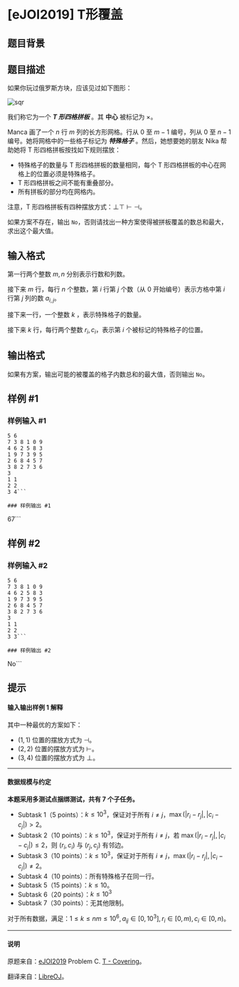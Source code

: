 # [eJOI2019] T形覆盖

## 题目背景



## 题目描述

如果你玩过俄罗斯方块，应该见过如下图形：

![sqr](https://cdn.luogu.com.cn/upload/image_hosting/tt5awyg3.png)

我们称它为一个 ***T 形四格拼板*** 。其 **中心** 被标记为 $\times$。

Manca 画了一个 $n$ 行 $m$ 列的长方形网格。行从 $0$ 至 $m-1$ 编号，列从 $0$ 至 $n-1$ 编号。她将网格中的一些格子标记为 ***特殊格子*** 。然后，她想要她的朋友 Nika 帮助她将 T 形四格拼板按找如下规则摆放：

- 特殊格子的数量与 T 形四格拼板的数量相同，每个 T 形四格拼板的中心在网格上的位置必须是特殊格子。
- T 形四格拼板之间不能有重叠部分。
- 所有拼板的部分均在网格内。

注意，T 形四格拼板有四种摆放方式：$\bot \top \vdash \dashv$。

如果方案不存在，输出 ```No```，否则请找出一种方案使得被拼板覆盖的数总和最大，求出这个最大值。

## 输入格式

第一行两个整数 $m,n$ 分别表示行数和列数。

接下来 $m$ 行，每行 $n$ 个整数，第 $i$ 行第 $j$ 个数（从 $0$ 开始编号）表示方格中第 $i$ 行第 $j$ 列的数 $a_{i,j}$。

接下来一行，一个整数 $k$ ，表示特殊格子的数量。

接下来 $k$ 行，每行两个整数 $r_i,c_i$，表示第 $i$ 个被标记的特殊格子的位置。

## 输出格式

如果有方案，输出可能的被覆盖的格子内数总和的最大值，否则输出 ```No```。

## 样例 #1

### 样例输入 #1
```
5 6
7 3 8 1 0 9
4 6 2 5 8 3
1 9 7 3 9 5
2 6 8 4 5 7
3 8 2 7 3 6
3
1 1
2 2
3 4```

### 样例输出 #1

```
67```

## 样例 #2

### 样例输入 #2
```
5 6
7 3 8 1 0 9
4 6 2 5 8 3
1 9 7 3 9 5
2 6 8 4 5 7
3 8 2 7 3 6
3
1 1
2 2
3 3```

### 样例输出 #2

```
No```

## 提示

#### 输入输出样例 1 解释

其中一种最优的方案如下：

- $(1,1)$ 位置的摆放方式为 $\dashv$。
- $(2,2)$ 位置的摆放方式为 $\vdash$。
- $(3,4)$ 位置的摆放方式为 $\bot$。

--------------------------

#### 数据规模与约定

**本题采用多测试点捆绑测试，共有 7 个子任务。**

- Subtask 1（5 points）：$k\le 10^3$，保证对于所有 $i\ne j$，$\max(|r_i-r_j|,|c_i-c_j|)>2$。
- Subtask 2（10 points）：$k\le 10^3$，保证对于所有 $i\ne j$，若 $\max(|r_i-r_j|,|c_i-c_j|)\le 2$，则 $(r_i,c_i)$ 与 $(r_j,c_j)$ 有邻边。
- Subtask 3（10 points）：$k\le 10^3$，保证对于所有 $i\ne j$，$\max(|r_i-r_j|,|c_i-c_j|)\ne 2$。
- Subtask 4（10 points）：所有特殊格子在同一行。
- Subtask 5（15 points）：$k\le 10$。
- Subtask 6（20 points）：$k\le 10^3$
- Subtask 7（30 points）：无其他限制。

对于所有数据，满足：$1\le k\le nm\le 10^6,a_{ij}\in[0,10^3],r_i\in[0,m),c_i\in[0,n)$。

---------------------------

#### 说明

原题来自：[eJOI2019](https://www.ejoi2019.si) Problem C. [T - Covering](https://www.ejoi2019.si/static/media/uploads/tasks/covering-isc(1).pdf)。

翻译来自：[LibreOJ](https://loj.ac/problem/3197)。
